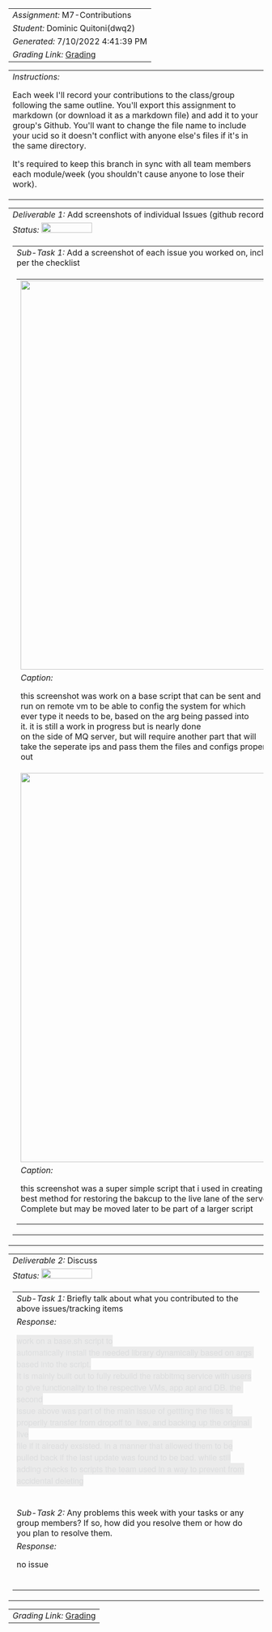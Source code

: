 <table><tr><td> <em>Assignment: </em> M7-Contributions</td></tr>
<tr><td> <em>Student: </em> Dominic Quitoni(dwq2)</td></tr>
<tr><td> <em>Generated: </em> 7/10/2022 4:41:39 PM</td></tr>
<tr><td> <em>Grading Link: </em> <a rel="noreferrer noopener" href="https://learn.ethereallab.app/homework/IT490-451-M22/m7-contributions/grade/dwq2" target="_blank">Grading</a></td></tr></table>
<table><tr><td> <em>Instructions: </em> <p>Each week I&#39;ll record your contributions to the class/group following the same outline.
You&#39;ll export this assignment to markdown (or download it as a markdown file) and add it to your group&#39;s Github.
You&#39;ll want to change the file name to include your ucid so it doesn&#39;t conflict with anyone else&#39;s files if it&#39;s in the same directory.</p>
<p>It&#39;s required to keep this branch in sync with all team members each module/week (you shouldn&#39;t cause anyone to lose their work).
 </p>
</td></tr></table>
<table><tr><td> <em>Deliverable 1: </em> Add screenshots of individual Issues (github recorded topics) that you worked on this week </td></tr><tr><td><em>Status: </em> <img width="100" height="20" src="http://via.placeholder.com/400x120/009955/fff?text=Complete"></td></tr>
<tr><td><table><tr><td> <em>Sub-Task 1: </em> Add a screenshot of each issue you worked on, include the link, and the status of the issue per the checklist</td></tr>
<tr><td><table><tr><td><img width="768px" src="https://user-images.githubusercontent.com/70656707/178161121-333ebae1-4e78-45fd-af67-2689b4be6841.png"/></td></tr>
<tr><td> <em>Caption:</em> <p>this screenshot was work on a base script that can be sent and<br>run on remote vm to be able to config the system for which<br>ever type it needs to be, based on the arg being passed into<br>it. it is still a work in progress  but is nearly done<br>on the side of MQ server, but will require another part that will<br>take the seperate ips and pass them the files and configs properly signed<br>out<br></p>
</td></tr>
<tr><td><img width="768px" src="https://user-images.githubusercontent.com/70656707/178161229-c6c21d56-24e7-4745-9ec1-18a46536770a.png"/></td></tr>
<tr><td> <em>Caption:</em> <p>this screenshot was a super simple script that i used in creating a<br>best method for restoring the bakcup to the live lane of the server.<br>Complete but may be moved later to be part of a larger script<br></p>
</td></tr>
</table></td></tr>
</table></td></tr>
<table><tr><td> <em>Deliverable 2: </em> Discuss </td></tr><tr><td><em>Status: </em> <img width="100" height="20" src="http://via.placeholder.com/400x120/009955/fff?text=Complete"></td></tr>
<tr><td><table><tr><td> <em>Sub-Task 1: </em> Briefly talk about what you contributed to the above issues/tracking items</td></tr>
<tr><td> <em>Response:</em> <p><span style="color: rgb(220, 221, 222); font-family: Whitney, &quot;Helvetica Neue&quot;, Helvetica, Arial, sans-serif; font-size:<br>16px; white-space: break-spaces; background-color: rgba(4, 4, 5, 0.07);">work on a base.sh script to<br>automatically install the needed library dynamically based on args based into the script.<br>It is mainly built out to fully rebuild the rabbitmq service with users<br>to give functionality to the respective VMs, app api and DB. the second<br>issue above was part of the main issue of gettting the files to<br>properlly transfer from dropoff to  live, and backing up the original live<br>file if it already exsisted. in a manner that allowed them to be<br>pulled back if the last update was found to be bad. while still<br>adding checks to scripts the team used in a way to prevent from<br>accidental deleting</span><br></p><br></td></tr>
<tr><td> <em>Sub-Task 2: </em> Any problems this week with your tasks or any group members? If so, how did you resolve them or how do you plan to resolve them.</td></tr>
<tr><td> <em>Response:</em> <p>no issue<br></p><br></td></tr>
</table></td></tr>
<table><tr><td><em>Grading Link: </em><a rel="noreferrer noopener" href="https://learn.ethereallab.app/homework/IT490-451-M22/m7-contributions/grade/dwq2" target="_blank">Grading</a></td></tr></table>